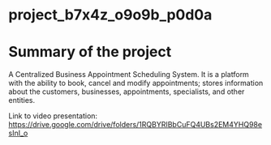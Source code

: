 # project_b7x4z_o9o9b_p0d0a

# Summary of the project

A Centralized Business Appointment Scheduling System. It is a platform with the ability to book, cancel and modify appointments; stores information about the customers, businesses, appointments, specialists, and other entities.


Link to video presentation: https://drive.google.com/drive/folders/1RQBYRIBbCuFQ4UBs2EM4YHQ98esInI_o
